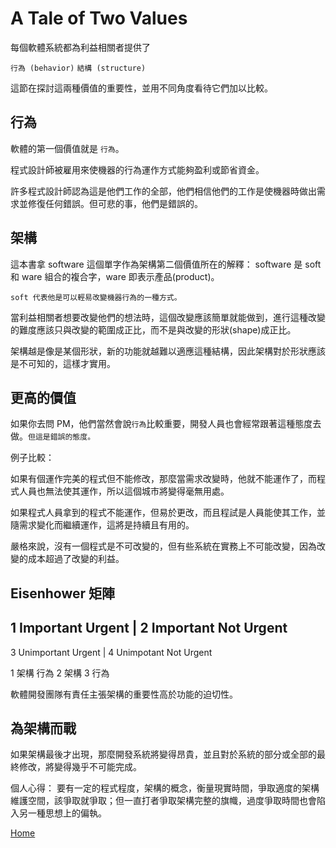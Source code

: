 # A Tale of Two Values

每個軟體系統都為利益相關者提供了

`行為 (behavior)`
`結構 (structure)`

這節在探討這兩種價值的重要性，並用不同角度看待它們加以比較。

## 行為

軟體的第一個價值就是 `行為`。

程式設計師被雇用來使機器的行為運作方式能夠盈利或節省資金。

許多程式設計師認為這是他們工作的全部，他們相信他們的工作是使機器時做出需求並修復任何錯誤。但可悲的事，他們是錯誤的。

## 架構

這本書拿 software 這個單字作為架構第二個價值所在的解釋：
    software 是 soft 和 ware 組合的複合字，ware 即表示產品(product)。
    
    soft 代表他是可以輕易改變機器行為的一種方式。

當利益相關者想要改變他們的想法時，這個改變應該簡單就能做到，進行這種改變的難度應該只與改變的範圍成正比，而不是與改變的形狀(shape)成正比。

架構越是像是某個形狀，新的功能就越難以適應這種結構，因此架構對於形狀應該是不可知的，這樣才實用。

## 更高的價值

如果你去問 PM，他們當然會說`行為`比較重要，開發人員也會經常跟著這種態度去做。`但這是錯誤的態度。`

例子比較：

如果有個運作完美的程式但不能修改，那麼當需求改變時，他就不能運作了，而程式人員也無法使其運作，所以這個城市將變得毫無用處。

如果程式人員拿到的程式不能運作，但易於更改，而且程試是人員能使其工作，並隨需求變化而繼續運作，這將是持續且有用的。

嚴格來說，沒有一個程式是不可改變的，但有些系統在實務上不可能改變，因為改變的成本超過了改變的利益。

## Eisenhower 矩陣

1 Important Urgent   | 2 Important Not Urgent
----------------------------------------------
3 Unimportant Urgent | 4 Unimpotant Not Urgent


1 架構 行為
2 架構
3 行為

軟體開發團隊有責任主張架構的重要性高於功能的迫切性。

## 為架構而戰

如果架構最後才出現，那麼開發系統將變得昂貴，並且對於系統的部分或全部的最終修改，將變得幾乎不可能完成。


個人心得：
要有一定的程式程度，架構的概念，衡量現實時間，爭取適度的架構維護空間，該爭取就爭取；但一直打者爭取架構完整的旗幟，過度爭取時間也會陷入另一種思想上的偏執。

[Home](./../README.md)